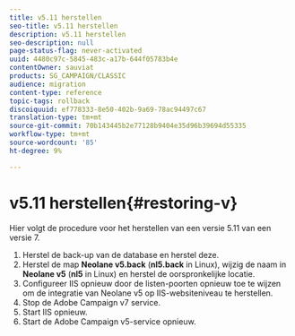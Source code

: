 ```yaml
---
title: v5.11 herstellen
seo-title: v5.11 herstellen
description: v5.11 herstellen
seo-description: null
page-status-flag: never-activated
uuid: 4480c97c-5845-483c-a17b-644f05783b4e
contentOwner: sauviat
products: SG_CAMPAIGN/CLASSIC
audience: migration
content-type: reference
topic-tags: rollback
discoiquuid: ef778333-8e50-402b-9a69-78ac94497c67
translation-type: tm+mt
source-git-commit: 70b143445b2e77128b9404e35d96b39694d55335
workflow-type: tm+mt
source-wordcount: '85'
ht-degree: 9%

---
```



# v5.11 herstellen{#restoring-v}

Hier volgt de procedure voor het herstellen van een versie 5.11 van een versie 7.

1. Herstel de back-up van de database en herstel deze.
1. Herstel de map **Neolane v5.back** (**nl5.back** in Linux), wijzig de naam in **Neolane v5** (**nl5** in Linux) en herstel de oorspronkelijke locatie.
1. Configureer IIS opnieuw door de listen-poorten opnieuw toe te wijzen om de integratie van Neolane v5 op IIS-websiteniveau te herstellen.
1. Stop de Adobe Campaign v7 service.
1. Start IIS opnieuw.
1. Start de Adobe Campaign v5-service opnieuw.

